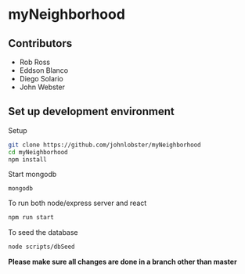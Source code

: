 # myNeighborhood

## Contributors

* Rob Ross
* Eddson Blanco
* Diego Solario
* John Webster

## Set up development environment

Setup
```bash
git clone https://github.com/johnlobster/myNeighborhood
cd myNeighborhood
npm install
```
Start mongodb
```
mongodb
```
To run both node/express server and react
```bash
npm run start
```
To seed the database
```bash
node scripts/dbSeed
```

**Please make sure all changes are done in a branch other than master**



